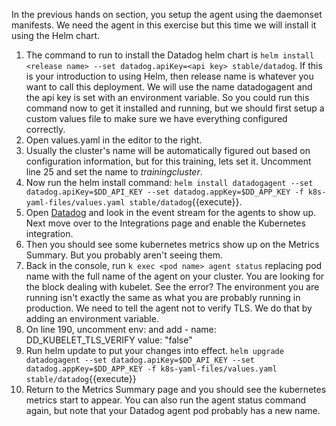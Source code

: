 In the previous hands on section, you setup the agent using the daemonset manifests. We need the agent in this exercise but this time we will install it using the Helm chart. 

1. The command to run to install the Datadog helm chart is `helm install <release name> --set datadog.apiKey=<api key> stable/datadog`. If this is your introduction to using Helm, then release name is whatever you want to call this deployment. We will use the name datadogagent and the api key is set with an environment variable. So you could run this command now to get it installed and running, but we should first setup a custom values file to make sure we have everything configured correctly.
1. Open values.yaml in the editor to the right.
1. Usually the cluster's name will be automatically figured out based on configuration information, but for this training, lets set it. Uncomment line 25 and set the name to *trainingcluster*.
1. Now run the helm install command: `helm install datadogagent --set datadog.apiKey=$DD_API_KEY --set datadog.appKey=$DD_APP_KEY -f k8s-yaml-files/values.yaml stable/datadog`{{execute}}.
1. Open <a href="https://app.datadoghq.com/event/stream" target="_datadog">Datadog</a> and look in the event stream for the agents to show up. Next move over to the Integrations page and enable the Kubernetes integration. 
1. Then you should see some kubernetes metrics show up on the Metrics Summary. But you probably aren't seeing them. 
1. Back in the console, run `k exec <pod name> agent status` replacing pod name with the full name of the agent on your cluster. You are looking for the block dealing with kubelet. See the error? The environment you are running isn't exactly the same as what you are probably running in production. We need to tell the agent not to verify TLS. We do that by adding an environment variable.
1. On line 190, uncomment env: and add
        - name: DD_KUBELET_TLS_VERIFY
          value: "false"
1. Run helm update to put your changes into effect. `helm upgrade datadogagent --set datadog.apiKey=$DD_API_KEY --set datadog.appKey=$DD_APP_KEY -f k8s-yaml-files/values.yaml stable/datadog`{{execute}}
1. Return to the Metrics Summary page and you should see the kubernetes metrics start to appear. You can also run the agent status command again, but note that your Datadog agent pod probably has a new name. 
